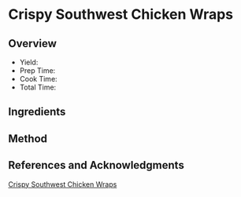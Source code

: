 # Crispy Southwest Chicken Wraps

## Overview

- Yield:
- Prep Time:
- Cook Time:
- Total Time:

## Ingredients


## Method



## References and Acknowledgments

[Crispy Southwest Chicken Wraps](http://www.melskitchencafe.com/2009/09/crispy-southwest-chicken-wraps.html)
